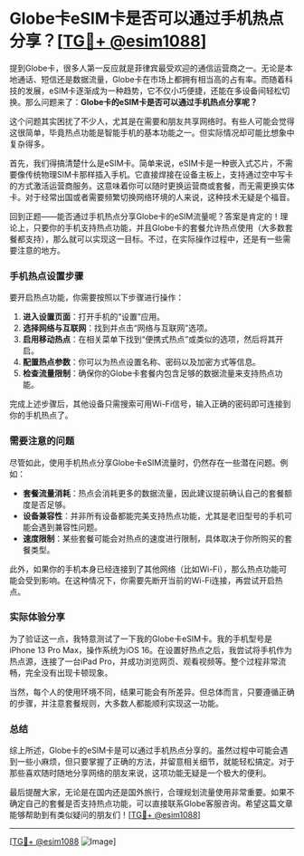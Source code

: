 # Globe卡eSIM卡是否可以通过手机热点分享？[[TG💪+ @esim1088](https://t.me/s/esim1088)]

提到Globe卡，很多人第一反应就是菲律宾最受欢迎的通信运营商之一。无论是本地通话、短信还是数据流量，Globe卡在市场上都拥有相当高的占有率。而随着科技的发展，eSIM卡逐渐成为一种趋势，它不仅小巧便捷，还能在多设备间轻松切换。那么问题来了：**Globe卡的eSIM卡是否可以通过手机热点分享呢？**

这个问题其实困扰了不少人，尤其是在需要和朋友共享网络时。有些人可能会觉得这很简单，毕竟热点功能是智能手机的基本功能之一。但实际情况却可能比想象中复杂得多。

首先，我们得搞清楚什么是eSIM卡。简单来说，eSIM卡是一种嵌入式芯片，不需要像传统物理SIM卡那样插入手机。它直接焊接在设备主板上，支持通过空中写卡的方式激活运营商服务。这意味着你可以随时更换运营商或套餐，而无需更换实体卡。对于经常出国或者需要频繁切换网络环境的人来说，这种技术无疑是个福音。

回到正题——能否通过手机热点分享Globe卡的eSIM流量呢？答案是肯定的！理论上，只要你的手机支持热点功能，并且Globe卡的套餐允许热点使用（大多数套餐都支持），那么就可以实现这一目标。不过，在实际操作过程中，还是有一些需要注意的地方。

### 手机热点设置步骤

要开启热点功能，你需要按照以下步骤进行操作：

1. **进入设置页面**：打开手机的“设置”应用。
2. **选择网络与互联网**：找到并点击“网络与互联网”选项。
3. **启用移动热点**：在相关菜单下找到“便携式热点”或类似的选项，然后将其开启。
4. **配置热点参数**：你可以为热点设置名称、密码以及加密方式等信息。
5. **检查流量限制**：确保你的Globe卡套餐内包含足够的数据流量来支持热点功能。

完成上述步骤后，其他设备只需搜索可用Wi-Fi信号，输入正确的密码即可连接到你的手机热点了。

### 需要注意的问题

尽管如此，使用手机热点分享Globe卡eSIM流量时，仍然存在一些潜在问题。例如：

- **套餐流量消耗**：热点会消耗更多的数据流量，因此建议提前确认自己的套餐额度是否足够。
- **设备兼容性**：并非所有设备都能完美支持热点功能，尤其是老旧型号的手机可能会遇到兼容性问题。
- **速度限制**：某些套餐可能会对热点的速度进行限制，具体取决于你所购买的套餐类型。

此外，如果你的手机本身已经连接到了其他网络（比如Wi-Fi），那么热点功能可能会受到影响。在这种情况下，你需要先断开当前的Wi-Fi连接，再尝试开启热点。

### 实际体验分享

为了验证这一点，我特意测试了一下我的Globe卡eSIM卡。我的手机型号是iPhone 13 Pro Max，操作系统为iOS 16。在设置好热点之后，我尝试将手机作为热点源，连接了一台iPad Pro，并成功浏览网页、观看视频等。整个过程非常流畅，完全没有出现卡顿现象。

当然，每个人的使用环境不同，结果可能会有所差异。但总体而言，只要遵循正确的步骤，并注意套餐规则，大多数人都能顺利实现这一功能。

### 总结

综上所述，Globe卡的eSIM卡是可以通过手机热点分享的。虽然过程中可能会遇到一些小麻烦，但只要掌握了正确的方法，并留意相关细节，就能轻松搞定。对于那些喜欢随时随地分享网络的朋友来说，这项功能无疑是一个极大的便利。

最后提醒大家，无论是在国内还是国外旅行，合理规划流量使用非常重要。如果不确定自己的套餐是否支持热点功能，可以直接联系Globe客服咨询。希望这篇文章能够帮助到有类似疑问的朋友们！[[TG💪+ @esim1088](https://t.me/s/esim1088)]

---

[[TG💪+ @esim1088](https://t.me/s/esim1088) ![Image](https://i.postimg.cc/4NQfJmqS/Snipaste-2025-05-13-00-14-12.png)]